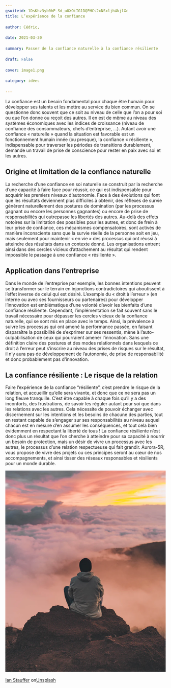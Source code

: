 ```yaml
---
gsuiteid: 1DsKhz3yb0hP-Sd_u0XOiIG1DQPHCs2xNSxljh4kjlXc
title: L’expérience de la confiance

author: Cédric, 

date: 2021-03-30

summary: Passer de la confiance naturelle à la confiance résiliente 

draft: False

cover: image1.png

category: idées

---
```


La confiance est un besoin fondamental pour chaque être humain pour développer ses talents et les mettre au service du bien commun. On se questionne donc souvent que ce soit au niveau de celle que l’on a pour soi ou que l’on donne ou reçoit des autres. Il en est de même au niveau des systèmes économiques avec les indices de croissance (niveau de confiance des consommateurs, chefs d’entreprise, …). Autant avoir une confiance « naturelle » quand la situation est favorable est un fonctionnement humain innée (ou presque), la confiance « résiliente », indispensable pour traverser les périodes de transitions durablement, demande un travail de prise de conscience pour rester en paix avec soi et les autres.

Origine et limitation de la confiance naturelle
-----------------------------------------------

La recherche d’une confiance en soi naturelle se construit par la recherche d’une capacité à faire face pour réussir, ce qui est indispensable pour acquérir les premiers niveaux d’autonomie. Face à des évolutions qui font que les résultats deviennent plus difficiles à obtenir, des réflexes de survie génèrent naturellement des postures de domination (par les processus gagnant ou encore les personnes gagnantes) ou encore de prise de responsabilités qui outrepasse les libertés des autres. Au-delà des effets notoires sur la limitation des possibles pour les autres, et donc de frein à leur prise de confiance, ces mécanismes compensatoires, sont activés de manière inconsciente sans que la survie réelle de la personne soit en jeu, mais seulement pour maintenir « en vie » des processus qui ont réussi à atteindre des résultats dans un contexte donné. Les organisations entrent ainsi dans des cercles vicieux d’attachement au résultat qui rendent impossible le passage à une confiance « résiliente ».

Application dans l’entreprise
-----------------------------

Dans le monde de l’entreprise par exemple, les bonnes intentions peuvent se transformer sur le terrain en injonctions contradictoires qui aboutissent à l’effet inverse de celui qui est désiré. L’exemple du « droit à l’erreur » (en interne ou avec ses fournisseurs ou partenaires) pour développer l’innovation est emblématique d’une volonté d’avoir les bienfaits d’une confiance résiliente. Cependant, l’implémentation se fait souvent sans le travail nécessaire pour dépasser les cercles vicieux de la confiance naturelle, qui se sont mis en place avec le temps. Ainsi, la prévalence à suivre les processus qui ont amené la performance passée, en faisant disparaître la possibilité de s’exprimer sur ses ressentis, mène à l’auto-culpabilisation de ceux qui pourraient amener l’innovation. Sans une définition claire des postures et des modes relationnels dans lesquels ce droit à l’erreur peut s’inscrire au niveau des prises de risques sur le résultat, il n’y aura pas de développement de l’autonomie, de prise de responsabilité et donc probablement pas d'innovation.

La confiance résiliente : Le risque de la relation
--------------------------------------------------

Faire l’expérience de la confiance “résiliente”, c’est prendre le risque de la relation, et accueillir qu’elle sera vivante, et donc que ce ne sera pas un long fleuve tranquille. C’est être capable à chaque fois qu’il y a des inconforts, des frustrations, de savoir les réguler autant pour soi que dans les relations avec les autres. Cela nécessite de pouvoir échanger avec discernement sur les intentions et les besoins de chacune des parties, tout en restant capable de s’engager sur ses responsabilités au niveau auquel chacun est en mesure d’en assumer les conséquences, et tout cela bien évidemment en respectant la liberté de tous ! La confiance résiliente n’est donc plus un résultat que l’on cherche à atteindre pour sa capacité à nourrir un besoin de protection, mais un désir de vivre un processus avec les autres, le processus d’une relation respectueuse qui fait grandir. Aurora-5R, vous propose de vivre des projets ou ces principes seront au cœur de nos accompagnements, et ainsi tisser des réseaux responsables et résilients pour un monde durable. 

![](images/image1.png)

[Ian Stauffer](https://www.google.com/url?q=https://unsplash.com/@ianstauffer?utm_source%3Dunsplash%26utm_medium%3Dreferral%26utm_content%3DcreditCopyText&sa=D&source=editors&ust=1617645529109000&usg=AOvVaw3dpbgpnp6riDupRYt1DuN7) on[Unsplash](https://www.google.com/url?q=https://unsplash.com/s/photos/cliff?utm_source%3Dunsplash%26utm_medium%3Dreferral%26utm_content%3DcreditCopyText&sa=D&source=editors&ust=1617645529111000&usg=AOvVaw0PeR5Bfa3vO0fuWGbv0jJI)

